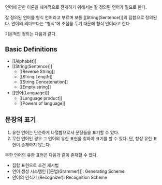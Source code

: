 
언어에 관한 이론을 체계적으로 전개하기 위해서는 잘 정의된 언어가 필요로 한다.

잘 정의된 언어를 형식 언어라고 부르며 보통 [[String(Sentence)]]의 집합으로 정의된다. 언어의 의미보다는 “형식”에 초점을 두기 때문에 형식 언어라고 한다

기본적인 정의는 다음과 같다.

## **Basic Definitions** 

+ [[Alphabet]]
+ [[String(Sentence)]]
	+ [[Reverse String]]
	+ [[String Length]]
	+ [[String Concatenation]]
	+ [[Empty string]]
+ [[언어(Language)]]
	+ [[Language product]]
	+ [[Powers of language]]


## **문장의 표기**
1. 유한 언어는 단순하게 나열함으로서 문장들을 표기할 수 있다.
2. 무한 언어인 경우 그 언어의 유한 표현을 찾아야 표기를 할 수 있다. 단, 항상 유한 표현이 존재하지 않는다. 

무한 언어의 유한 표현은 다음과 같이 존재할 수 있다.
+ 집합 표현으로 조건 제시법
+ 언어 생성 시스템인 [[문법(Grammer)]]: Generating Scheme
+ 언어의 인식기 (Recognizer): Recognition Scheme

